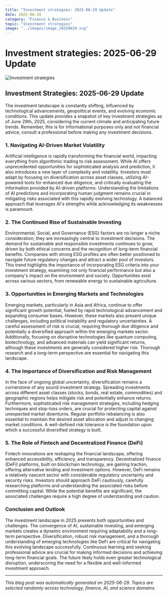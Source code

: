 ```yaml
---
title: "Investment strategies: 2025-06-29 Update"
date: 2025-06-29
category: "Finance & Business"
topic: "Investment strategies"
image: "../images/image_20250629.svg"
---
```


# Investment strategies: 2025-06-29 Update

![Investment strategies](../images/image_20250629.svg)

## Investment Strategies: 2025-06-29 Update

The investment landscape is constantly shifting, influenced by technological advancements, geopolitical events, and evolving economic conditions.  This update provides a snapshot of key investment strategies as of June 29th, 2025, considering the current climate and anticipating future trends.  Remember, this is for informational purposes only and not financial advice; consult a professional before making any investment decisions.


### 1. Navigating AI-Driven Market Volatility

Artificial intelligence is rapidly transforming the financial world, impacting everything from algorithmic trading to risk assessment. While AI offers unprecedented opportunities for sophisticated analysis and prediction, it also introduces a new layer of complexity and volatility.  Investors must adapt by focusing on diversification across asset classes, utilizing AI-powered tools for enhanced due diligence, and critically evaluating the information provided by AI-driven platforms.  Understanding the limitations of AI predictions and incorporating human judgment remains crucial in mitigating risks associated with this rapidly evolving technology.  A balanced approach that leverages AI's strengths while acknowledging its weaknesses is paramount.


### 2. The Continued Rise of Sustainable Investing

Environmental, Social, and Governance (ESG) factors are no longer a niche consideration; they are increasingly central to investment decisions.  The demand for sustainable and responsible investments continues to grow, driven by both ethical concerns and the recognition of long-term financial benefits. Companies with strong ESG profiles are often better positioned to navigate future regulatory changes and attract a wider pool of investors.  This trend highlights the importance of incorporating ESG criteria into your investment strategy, examining not only financial performance but also a company's impact on the environment and society.  Opportunities exist across various sectors, from renewable energy to sustainable agriculture.


### 3.  Opportunities in Emerging Markets and Technologies

Emerging markets, particularly in Asia and Africa, continue to offer significant growth potential, fueled by rapid technological advancement and expanding consumer bases.  However, these markets also present unique challenges, including political instability and regulatory uncertainties.  A careful assessment of risk is crucial, requiring thorough due diligence and potentially a diversified approach within the emerging markets sector.  Additionally, focusing on disruptive technologies like quantum computing, biotechnology, and advanced materials can yield significant returns, although these investments are generally considered higher risk.  Thorough research and a long-term perspective are essential for navigating this landscape.


### 4.  The Importance of Diversification and Risk Management

In the face of ongoing global uncertainty, diversification remains a cornerstone of any sound investment strategy.  Spreading investments across different asset classes (stocks, bonds, real estate, commodities) and geographic regions helps mitigate risk and potentially enhance returns.  Furthermore, sophisticated risk management strategies, including hedging techniques and stop-loss orders, are crucial for protecting capital against unexpected market downturns.  Regular portfolio rebalancing is also essential to maintain the desired asset allocation and adjust to changing market conditions.  A well-defined risk tolerance is the foundation upon which a successful diversified strategy is built.


### 5.  The Role of Fintech and Decentralized Finance (DeFi)

Fintech innovations are reshaping the financial landscape, offering enhanced accessibility, efficiency, and transparency.  Decentralized finance (DeFi) platforms, built on blockchain technology, are gaining traction, offering alternative lending and investment options.  However, DeFi remains a relatively nascent sector with considerable regulatory uncertainty and security risks.  Investors should approach DeFi cautiously, carefully researching platforms and understanding the associated risks before committing capital.  While the potential benefits are significant, the associated challenges require a high degree of understanding and caution.


### Conclusion and Outlook

The investment landscape in 2025 presents both opportunities and challenges.  The convergence of AI, sustainable investing, and emerging markets creates a dynamic environment requiring adaptability and a long-term perspective.  Diversification, robust risk management, and a thorough understanding of emerging technologies like DeFi are critical for navigating this evolving landscape successfully. Continuous learning and seeking professional advice are crucial for making informed decisions and achieving long-term financial goals.  The future likely holds even greater technological disruption, underscoring the need for a flexible and well-informed investment approach.


---
*This blog post was automatically generated on 2025-06-29. Topics are selected randomly across technology, finance, AI, and science domains.*

